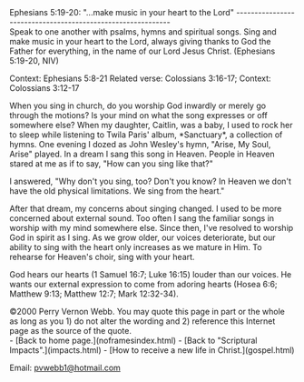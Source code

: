  <head> <title>(PVW) Ephesians 5:19: "...make music in your heart to the Lord"</title> <meta content="IE=9" http-equiv="X-UA-Compatible"></meta> <link href="css/page_style.css" rel="stylesheet" type="text/css"></link> </head><body><div class="page_style"> Ephesians 5:19-20: "...make music in your heart to the Lord"
------------------------------------------------------------

<div class="p">Speak to one another with psalms, hymns and spiritual songs. Sing and make music in your heart to the Lord, always giving thanks to God the Father for everything, in the name of our Lord Jesus Christ. (Ephesians 5:19-20, NIV)

 Context: Ephesians 5:8-21
 Related verse: Colossians 3:16-17; Context: Colossians 3:12-17
</div>When you sing in church, do you worship God inwardly or merely go through the motions? Is your mind on what the song expresses or off somewhere else? When my daughter, Caitlin, was a baby, I used to rock her to sleep while listening to Twila Paris' album, *Sanctuary*, a collection of hymns. One evening I dozed as John Wesley's hymn, "Arise, My Soul, Arise" played. In a dream I sang this song in Heaven. People in Heaven stared at me as if to say, "How can you sing like that?"

I answered, "Why don't you sing, too? Don't you know? In Heaven we don't have the old physical limitations. We sing from the heart."

After that dream, my concerns about singing changed. I used to be more concerned about external sound. Too often I sang the familiar songs in worship with my mind somewhere else. Since then, I've resolved to worship God in spirit as I sing. As we grow older, our voices deteriorate, but our ability to sing with the heart only increases as we mature in Him. To rehearse for Heaven's choir, sing with your heart.

God hears our hearts (1 Samuel 16:7; Luke 16:15) louder than our voices. He wants our external expression to come from adoring hearts (Hosea 6:6; Matthew 9:13; Matthew 12:7; Mark 12:32-34).

<div class="copy">©2000 Perry Vernon Webb. You may quote this page in part or the whole as long as you
 1) do not alter the wording and
 2) reference this Internet page as the source of the quote.</div> </div>- [Back to home page.](noframesindex.html)
- [Back to "Scriptural Impacts".](impacts.html)
- [How to receive a new life in Christ.](gospel.html)

Email: [pvwebb1@hotmail.com](mailto:pvwebb1@hotmail.com)

